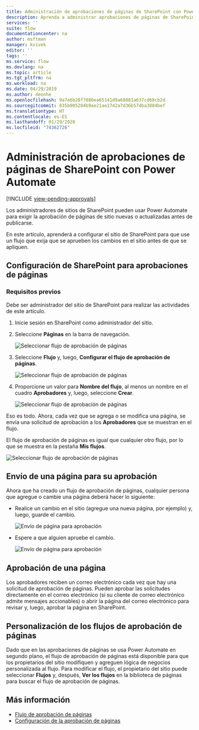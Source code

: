 ```yaml
---
title: Administración de aprobaciones de páginas de SharePoint con Power Automate | Microsoft Docs
description: Aprenda a administrar aprobaciones de páginas de SharePoint con Power Automate.
services: ''
suite: flow
documentationcenter: na
author: msftman
manager: kvivek
editor: ''
tags: ''
ms.service: flow
ms.devlang: na
ms.topic: article
ms.tgt_pltfrm: na
ms.workload: na
ms.date: 04/29/2019
ms.author: deonhe
ms.openlocfilehash: 9a7e6b28f7080ea65141d9a68881a637cd68cb2d
ms.sourcegitcommit: 835b005284b9ae21ae1742a7d36b574ba3884bef
ms.translationtype: HT
ms.contentlocale: es-ES
ms.lasthandoff: 01/29/2020
ms.locfileid: "74362726"
---
```

# <a name="manage-sharepoint-page-approvals-with-power-automate"></a>Administración de aprobaciones de páginas de SharePoint con Power Automate
[!INCLUDE [view-pending-approvals](includes/cc-rebrand.md)]

Los administradores de sitios de SharePoint pueden usar Power Automate para exigir la aprobación de páginas de sitio nuevas o actualizadas antes de publicarse.

En este artículo, aprenderá a configurar el sitio de SharePoint para que use un flujo que exija que se aprueben los cambios en el sitio antes de que se apliquen.

## <a name="configure-sharepoint-for-page-approvals"></a>Configuración de SharePoint para aprobaciones de páginas

### <a name="prerequisites"></a>Requisitos previos 

Debe ser administrador del sitio de SharePoint para realizar las actividades de este artículo.

1. Inicie sesión en SharePoint como administrador del sitio.
1. Seleccione **Páginas** en la barra de navegación.

    ![Seleccionar flujo de aprobación de páginas](media/customize-sharepoint-page-approvals/pages.png)

1. Seleccione **Flujo** y, luego, **Configurar el flujo de aprobación de páginas**.
    
    ![Seleccionar flujo de aprobación de páginas](media/customize-sharepoint-page-approvals/select-page-approval-flow.png)

1. Proporcione un valor para **Nombre del flujo**, al menos un nombre en el cuadro **Aprobadores** y, luego, seleccione **Crear**.
    
    ![Seleccionar flujo de aprobación de páginas](media/customize-sharepoint-page-approvals/flow-name-approvers-create.png)

Eso es todo. Ahora, cada vez que se agrega o se modifica una página, se envía una solicitud de aprobación a los **Aprobadores** que se muestran en el flujo.

El flujo de aprobación de páginas es igual que cualquier otro flujo, por lo que se muestra en la pestaña **Mis flujos**.

![Seleccionar flujo de aprobación de páginas](media/customize-sharepoint-page-approvals/page-approval-flow-success.png)

## <a name="submit-a-page-for-approval"></a>Envío de una página para su aprobación

Ahora que ha creado un flujo de aprobación de páginas, cualquier persona que agregue o cambie una página deberá hacer lo siguiente:

 - Realice un cambio en el sitio (agregue una nueva página, por ejemplo) y, luego, guarde el cambio.

     ![Envío de página para aprobación](media/customize-sharepoint-page-approvals/create-new-page.png)
     
 - Espere a que alguien apruebe el cambio.
    
    ![Envío de página para aprobación](media/customize-sharepoint-page-approvals/wait-for-approval.png)
    
## <a name="approve-a-page"></a>Aprobación de una página

Los aprobadores reciben un correo electrónico cada vez que hay una solicitud de aprobación de páginas. Pueden aprobar las solicitudes directamente en el correo electrónico (si su cliente de correo electrónico admite mensajes accionables) o abrir la página del correo electrónico para revisar y, luego, aprobar la página en SharePoint.

## <a name="customize-page-approval-flows"></a>Personalización de los flujos de aprobación de páginas

Dado que en las aprobaciones de páginas se usa Power Automate en segundo plano, el flujo de aprobación de páginas está disponible para que los propietarios del sitio modifiquen y agreguen lógica de negocios personalizada al flujo. Para modificar el flujo, el propietario del sitio puede seleccionar **Flujos** y, después, **Ver los flujos** en la biblioteca de páginas para buscar el flujo de aprobación de páginas.

## <a name="learn-more"></a>Más información

- [Flujo de aprobación de páginas](https://support.office.com/article/page-approval-flow-a8b2e689-d4a1-4639-8028-333c0ece30d9)
- [Configuración de la aprobación de páginas](https://support.office.com/article/configure-page-approval-14ce6976-a0a7-427b-b4ab-d28d344a5222)
